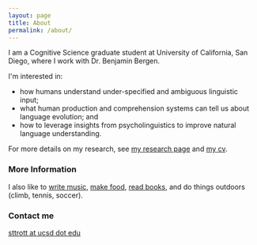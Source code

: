 ```yaml
---
layout: page
title: About
permalink: /about/
---
```


I am a Cognitive Science graduate student at University of California, San Diego, where I work with Dr. Benjamin Bergen. 

I'm interested in:

* how humans understand under-specified and ambiguous linguistic input;
* what human production and comprehension systems can tell us about language evolution; and 
* how to leverage insights from psycholinguistics to improve natural language understanding.

For more details on my research, see [my research page](https://seantrott.github.io/research/) and [my cv](https://seantrott.github.io/cv/).

### More Information

I also like to [write music](https://soundcloud.com/seantrott), [make food](https://seanmakesfood.wordpress.com/), [read books](https://www.goodreads.com/review/list/9359693), and do things outdoors (climb, tennis, soccer). 

### Contact me

[sttrott at ucsd dot edu](mailto:sttrott@ucsd.com)
